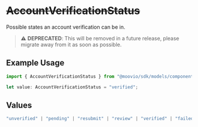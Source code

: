 # ~~AccountVerificationStatus~~

Possible states an account verification can be in.

> :warning: **DEPRECATED**: This will be removed in a future release, please migrate away from it as soon as possible.

## Example Usage

```typescript
import { AccountVerificationStatus } from "@moovio/sdk/models/components";

let value: AccountVerificationStatus = "verified";
```

## Values

```typescript
"unverified" | "pending" | "resubmit" | "review" | "verified" | "failed"
```